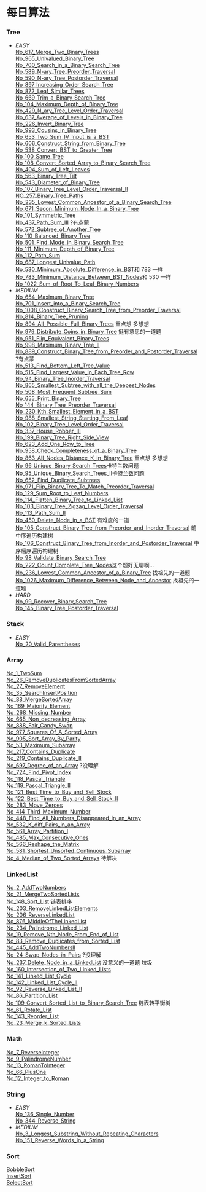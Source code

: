 # 每日算法
### Tree 
* _EASY_</br>
[No_617_Merge_Two_Binary_Trees](/src/Tree/easy/No_617_Merge_Two_Binary_Trees/Solution.java) </br>
[No_965_Univalued_Binary_Tree](/src/Tree/easy/No_965_Univalued_Binary_Tree/Solution.java) </br>
[No_700_Search_in_a_Binary_Search_Tree](/src/Tree/easy/No_700_Search_in_a_Binary_Search_Tree/Solution.java) </br>
[No_589_N-ary_Tree_Preorder_Traversal](/src/Tree/easy/No_589_N_ary_Tree_Preorder_Traversal/Solution.java) </br>
[No_590_N-ary_Tree_Postorder_Traversal](/src/Tree/easy/No_590_N_ary_Tree_Postorder_Traversal/Solution.java) </br>
[No_897_Increasing_Order_Search_Tree](/src/Tree/easy/No_897_Increasing_Order_Search_Tree/Solution.java) </br>
[No_872_Leaf_Similar_Trees](/src/Tree/easy/No_872_Leaf_Similar_Trees/Solution.java) </br>
[No_669_Trim_a_Binary_Search_Tree](/src/Tree/easy/No_669_Trim_a_Binary_Search_Tree/Solution.java) </br>
[No_104_Maximum_Depth_of_Binary_Tree](/src/Tree/easy/No_104_Maximum_Depth_of_Binary_Tree/Solution.java) </br>
[No_429_N_ary_Tree_Level_Order_Traversal](/src/Tree/easy/No_429_N_ary_Tree_Level_Order_Traversal/Solution.java) </br>
[No_637_Average_of_Levels_in_Binary_Tree](/src/Tree/easy/No_637_Average_of_Levels_in_Binary_Tree/Solution.java) </br>
[No_226_Invert_Binary_Tree](/src/Tree/easy/No_226_Invert_Binary_Tree/Solution.java) </br>
[No_993_Cousins_in_Binary_Tree](/src/Tree/easy/No_993_Cousins_in_Binary_Tree/Solution.java) </br>
[No_653_Two_Sum_IV_Input_is_a_BST](/src/Tree/easy/No_653_Two_Sum_IV_Input_is_a_BST/Solution.java) </br>
[No_606_Construct_String_from_Binary_Tree](/src/Tree/easy/No_606_Construct_String_from_Binary_Tree/Solution.java) </br>
[No_538_Convert_BST_to_Greater_Tree](/src/Tree/easy/No_538_Convert_BST_to_Greater_Tree/Solution.java) </br>
[No_100_Same_Tree](/src/Tree/easy/No_100_Same_Tree/Solution.java) </br>
[No_108_Convert_Sorted_Array_to_Binary_Search_Tree](/src/Tree/easy/No_108_Convert_Sorted_Array_to_Binary_Search_Tree/Solution.java) </br>
[No_404_Sum_of_Left_Leaves](/src/Tree/easy/No_404_Sum_of_Left_Leaves/Solution.java) </br>
[No_563_Binary_Tree_Tilt](/src/Tree/easy/No_563_Binary_Tree_Tilt/Solution.java) </br>
[No_543_Diameter_of_Binary_Tree](/src/Tree/easy/No_543_Diameter_of_Binary_Tree/Solution.java) </br>
[No_107_Binary_Tree_Level_Order_Traversal_II](/src/Tree/easy/No_107_Binary_Tree_Level_Order_Traversal_II/Solution.java) </br>
[NO_257_Binary_Tree_Paths](/src/Tree/easy/NO_257_Binary_Tree_Paths/Solution.java) </br>
[No_235_Lowest_Common_Ancestor_of_a_Binary_Search_Tree](/src/Tree/easy/No_235_Lowest_Common_Ancestor_of_a_Binary_Search_Tree/Solution.java) </br>
[No_671_Secon_Minimum_Node_In_a_Binary_Tree](/src/Tree/easy/No_671_Secon_Minimum_Node_In_a_Binary_Tree/Solution.java) </br>
[No_101_Symmetric_Tree](/src/Tree/easy/No_101_Symmetric_Tree/Solution.java) </br>
[No_437_Path_Sum_III](/src/Tree/easy/No_437_Path_Sum_III/Solution.java) ?有点蒙</br>
[No_572_Subtree_of_Another_Tree](/src/Tree/easy/No_572_Subtree_of_Another_Tree/Solution.java)</br>
[No_110_Balanced_Binary_Tree](/src/Tree/easy/No_110_Balanced_Binary_Tree/Solution.java)</br>
[No_501_Find_Mode_in_Binary_Search_Tree](/src/Tree/easy/No_501_Find_Mode_in_Binary_Search_Tree/Solution.java)</br>
[No_111_Minimum_Depth_of_Binary_Tree](/src/Tree/easy/No_111_Minimum_Depth_of_Binary_Tree/Solution.java)</br>
[No_112_Path_Sum](/src/Tree/easy/No_112_Path_Sum/Solution.java)</br>
[No_687_Longest_Univalue_Path](/src/Tree/easy/No_687_Longest_Univalue_Path/Solution.java)</br>
[No_530_Minimum_Absolute_Difference_in_BST](/src/Tree/easy/No_530_Minimum_Absolute_Difference_in_BST/Solution.java)和 783 一样</br>
[No_783_Minimum_Distance_Between_BST_Nodes](/src/Tree/easy/No_783_Minimum_Distance_Between_BST_Nodes/Solution.java)和 530 一样</br>
[No_1022_Sum_of_Root_To_Leaf_Binary_Numbers](/src/Tree/easy/No_1022_Sum_of_Root_To_Leaf_Binary_Numbers/Solution.java)</br>
* _MEDIUM_</br>
[No_654_Maximum_Binary_Tree](/src/Tree/medium/No_654_Maximum_Binary_Tree/Solution.java)</br>
[No_701_Insert_into_a_Binary_Search_Tree](/src/Tree/medium/No_701_Insert_into_a_Binary_Search_Tree/Solution.java)</br>
[No_1008_Construct_Binary_Search_Tree_from_Preorder_Traversal](/src/Tree/medium/No_1008_Construct_Binary_Search_Tree_from_Preorder_Traversal/Solution.java)</br>
[No_814_Binary_Tree_Pruning](/src/Tree/medium/No_814_Binary_Tree_Pruning/Solution.java)</br>
[No_894_All_Possible_Full_Binary_Trees](/src/Tree/medium/No_894_All_Possible_Full_Binary_Trees/Solution.java) 重点想 多想想</br>
[No_979_Distribute_Coins_in_Binary_Tree](/src/Tree/medium/No_979_Distribute_Coins_in_Binary_Tree/Solution.java) 挺有意思的一道题</br>
[No_951_Flip_Equivalent_Binary_Trees](/src/Tree/medium/No_951_Flip_Equivalent_Binary_Trees/Solution.java)</br>
[No_998_Maximum_Binary_Tree_II](/src/Tree/medium/No_998_Maximum_Binary_Tree_II/Solution.java)</br>
[No_889_Construct_Binary_Tree_from_Preorder_and_Postorder_Traversal](/src/Tree/medium/No_889_Construct_Binary_Tree_from_Preorder_and_Postorder_Traversal/Solution.java)?有点蒙</br>
[No_513_Find_Bottom_Left_Tree_Value](/src/Tree/medium/No_513_Find_Bottom_Left_Tree_Value/Solution.java)</br>
[No_515_Find_Largest_Value_in_Each_Tree_Row](/src/Tree/medium/No_515_Find_Largest_Value_in_Each_Tree_Row/Solution.java)</br>
[No_94_Binary_Tree_Inorder_Traversal](/src/Tree/medium/No_94_Binary_Tree_Inorder_Traversal/Solution.java)</br>
[No_865_Smallest_Subtree_with_all_the_Deepest_Nodes](/src/Tree/medium/No_865_Smallest_Subtree_with_all_the_Deepest_Nodes/Solution.java)</br>
[No_508_Most_Frequent_Subtree_Sum](/src/Tree/medium/No_508_Most_Frequent_Subtree_Sum/Solution.java)</br>
[No_655_Print_Binary_Tree](/src/Tree/medium/No_655_Print_Binary_Tree/Solution.java)</br>
[No_144_Binary_Tree_Preorder_Traversal](/src/Tree/medium/No_144_Binary_Tree_Preorder_Traversal/Solution.java)</br>
[No_230_Kth_Smallest_Element_in_a_BST](/src/Tree/medium/No_230_Kth_Smallest_Element_in_a_BST/Solution.java)</br>
[No_988_Smallest_String_Starting_From_Leaf](/src/Tree/medium/No_988_Smallest_String_Starting_From_Leaf/Solution.java)</br>
[No_102_Binary_Tree_Level_Order_Traversal](/src/Tree/medium/No_102_Binary_Tree_Level_Order_Traversal/Solution.java)</br>
[No_337_House_Robber_III](/src/Tree/medium/No_337_House_Robber_III/Solution.java)</br>
[No_199_Binary_Tree_Right_Side_View](/src/Tree/medium/No_199_Binary_Tree_Right_Side_View/Solution.java)</br>
[No_623_Add_One_Row_to_Tree](/src/Tree/medium/No_623_Add_One_Row_to_Tree/Solution.java)</br>
[No_958_Check_Completeness_of_a_Binary_Tree](/src/Tree/medium/No_958_Check_Completeness_of_a_Binary_Tree/Solution.java)</br>
[No_863_All_Nodes_Distance_K_in_Binary_Tree](/src/Tree/medium/No_863_All_Nodes_Distance_K_in_Binary_Tree/Solution.java) 重点想 多想想</br>
[No_96_Unique_Binary_Search_Trees](/src/Tree/medium/No_96_Unique_Binary_Search_Trees/Solution.java)卡特兰数问题</br>
[No_95_Unique_Binary_Search_Trees_II](/src/Tree/medium/No_95_Unique_Binary_Search_Trees_II/Solution.java)卡特兰数问题</br>
[No_652_Find_Duplicate_Subtrees](/src/Tree/medium/No_652_Find_Duplicate_Subtrees/Solution.java)</br>
[No_971_Flip_Binary_Tree_To_Match_Preorder_Traversal](/src/Tree/medium/No_971_Flip_Binary_Tree_To_Match_Preorder_Traversal/Solution.java)</br>
[No_129_Sum_Root_to_Leaf_Numbers](/src/Tree/medium/No_129_Sum_Root_to_Leaf_Numbers/Solution.java)</br>
[No_114_Flatten_Binary_Tree_to_Linked_List](/src/Tree/medium/No_114_Flatten_Binary_Tree_to_Linked_List/Solution.java)</br>
[No_103_Binary_Tree_Zigzag_Level_Order_Traversal](/src/Tree/medium/No_103_Binary_Tree_Zigzag_Level_Order_Traversal/Solution.java)</br>
[No_113_Path_Sum_II](/src/Tree/medium/No_113_Path_Sum_II/Solution.java)</br>
[No_450_Delete_Node_in_a_BST](/src/Tree/medium/No_450_Delete_Node_in_a_BST/Solution.java) 有难度的一道</br>
[No_105_Construct_Binary_Tree_from_Preorder_and_Inorder_Traversal](/src/Tree/medium/No_105_Construct_Binary_Tree_from_Preorder_and_Inorder_Traversal/Solution.java) 前中序遍历构建树</br>
[No_106_Construct_Binary_Tree_from_Inorder_and_Postorder_Traversal](/src/Tree/medium/No_106_Construct_Binary_Tree_from_Inorder_and_Postorder_Traversal/Solution.java) 中序后序遍历构建树</br>
[No_98_Validate_Binary_Search_Tree](/src/Tree/medium/No_98_Validate_Binary_Search_Tree/Solution.java)</br>
[No_222_Count_Complete_Tree_Nodes](/src/Tree/medium/No_222_Count_Complete_Tree_Nodes/Solution.java)这个题好无聊啊...</br>
[No_236_Lowest_Common_Ancestor_of_a_Binary_Tree](/src/Tree/medium/No_236_Lowest_Common_Ancestor_of_a_Binary_Tree/Solution.java) 找祖先的一道题</br>
[No_1026_Maximum_Difference_Between_Node_and_Ancestor](/src/Tree/medium/No_1026_Maximum_Difference_Between_Node_and_Ancestor/Solution.java) 找祖先的一道题</br>
* _HARD_</br>
[No_99_Recover_Binary_Search_Tree](/src/Tree/hard/No_99_Recover_Binary_Search_Tree/Solution.java)</br>
[No_145_Binary_Tree_Postorder_Traversal](/src/Tree/hard/No_145_Binary_Tree_Postorder_Traversal/Solution.java)</br>
### Stack 
* _EASY_</br>
[No_20_Valid_Parentheses](/src/Stack/easy/No_20_Valid_Parentheses/Solution.java)</br>
### Array
[No_1_TwoSum](/src/Array/No_1_TwoSum/Solution.java) </br>
[No_26_RemoveDuplicatesFromSortedArray](/src/Array/No_26_RemoveDuplicatesFromSortedArray/Solution.java) </br>
[No_27_RemoveElement](/src/Array/No_27_RemoveElement/Solution.java) </br>
[No_35_SearchInsertPosition](/src/Array/No_35_SearchInsertPosition/Solution.java) </br>
[No_88_MergeSortedArray](/src/Array/No_88_MergeSortedArray/Solution.java) </br>
[No_169_Majority_Element](/src/Array/No_169_Majority_Element/Solution.java) </br>
[No_268_Missing_Number](/src/Array/No_268_Missing_Number/Solution.java) </br>
[No_665_Non_decreasing_Array](/src/Array/No_665_Non_Decreasing_Array/Solution.java) </br>
[No_888_Fair_Candy_Swap](/src/Array/No_888_Fair_Candy_Swap/Solution.java) </br>
[No_977_Squares_Of_A_Sorted_Array](/src/Array/No_977_Squares_Of_A_Sorted_Array/Solution.java) </br>
[No_905_Sort_Array_By_Parity](/src/Array/No_905_Sort_Array_By_Parity/Solution.java) </br>
[No_53_Maximum_Subarray](/src/Array/No_53_Maximum_Subarray/Solution.java) </br>
[No_217_Contains_Duplicate](/src/Array/No_217_Contains_Duplicate/Solution.java) </br>
[No_219_Contains_Duplicate_II](/src/Array/No_219_Contains_Duplicate_II/Solution.java) </br>
[No_697_Degree_of_an_Array](/src/Array/No_697_Degree_of_an_Array/Solution.java) ?没理解</br>
[No_724_Find_Pivot_Index](/src/Array/No_724_Find_Pivot_Index/Solution.java) </br>
[No_118_Pascal_Triangle](/src/Array/No_118_Pascal_Triangle/Solution.java) </br>
[No_119_Pascal_Triangle_II](/src/Array/No_119_Pascal_Triangle_II/Solution.java) </br>
[No_121_Best_Time_to_Buy_and_Sell_Stock](/src/Array/No_121_Best_Time_to_Buy_and_Sell_Stock/Solution.java) </br>
[No_122_Best_Time_to_Buy_and_Sell_Stock_II](/src/Array/No_122_Best_Time_to_Buy_and_Sell_Stock_ll/Solution.java) </br>
[No_283_Move_Zeroes](/src/Array/No_283_Move_Zeroes/Solution.java) </br>
[No_414_Third_Maximum_Number](/src/Array/No_414_Third_Maximum_Number/Solution.java) </br>
[No_448_Find_All_Numbers_Disappeared_in_an_Array](/src/Array/No_448_Find_All_Numbers_Disappeared_in_an_Array/Solution.java) </br>
[No_532_K_diff_Pairs_in_an_Array](/src/Array/No_532_K_diff_Pairs_in_an_Array/Solution.java) </br>
[No_561_Array_Partition_I](/src/Array/No_561_Array_Partition_I/Solution.java) </br>
[No_485_Max_Consecutive_Ones](/src/Array/No_485_Max_Consecutive_Ones/Solution.java) </br>
[No_566_Reshape_the_Matrix](/src/Array/No_566_Reshape_the_Matrix/Solution.java) </br>
[No_581_Shortest_Unsorted_Continuous_Subarray](/src/Array/No_581_Shortest_Unsorted_Continuous_Subarray/Solution.java) </br>
[No_4_Median_of_Two_Sorted_Arrays](/src/Array/No_4_Median_of_Two_Sorted_Arrays/Solution.java) 待解决 </br>
### LinkedList
[No_2_AddTwoNumbers](/src/LinkedList/No_2_AddTwoNumbers/Solution.java) </br>
[No_21_MergeTwoSortedLists](/src/LinkedList/No_21_MergeTwoSortedLists/Solution.java) </br>
[No_148_Sort_List](/src/LinkedList/No_148_Sort_List/Solution.java) 链表排序</br>
[No_203_RemoveLinkedListElements](/src/LinkedList/No_203_RemoveLinkedListElements/Solution.java) </br>
[No_206_ReverseLinkedList](/src/LinkedList/No_206_ReverseLinkedList/Solution.java) </br>
[No_876_MiddleOfTheLinkedList](/src/LinkedList/No_876_MiddleOfTheLinkedList/Solution.java) </br>
[No_234_Palindrome_Linked_List](/src/LinkedList/No_234_Palindrome_Linked_List/Solution.java) </br>
[No_19_Remove_Nth_Node_From_End_of_List](/src/LinkedList/No_19_Remove_Nth_Node_From_End_of_List/Solution.java) </br>
[No_83_Remove_Duplicates_from_Sorted_List](/src/LinkedList/No_83_Remove_Duplicates_from_Sorted_List/Solution.java) </br>
[No_445_AddTwoNumbersII](/src/LinkedList/No_445_AddTwoNumbersII/Solution.java) </br>
[No_24_Swap_Nodes_in_Pairs](/src/LinkedList/No_24_Swap_Nodes_in_Pairs/Solution.java) ?没理解 </br>
[No_237_Delete_Node_in_a_LinkedList](/src/LinkedList/No_237_Delete_Node_in_a_LinkedList/Solution.java) 没意义的一道题 垃圾 </br>
[No_160_Intersection_of_Two_Linked_Lists](/src/LinkedList/No_160_Intersection_of_Two_Linked_Lists/Solution.java)</br>
[No_141_Linked_List_Cycle](/src/LinkedList/No_141_Linked_List_Cycle/Solution.java) </br>
[No_142_Linked_List_Cycle_II](/src/LinkedList/No_142_Linked_List_Cycle_II/Solution.java) </br>
[No_92_Reverse_Linked_List_II](/src/LinkedList/No_92_Reverse_Linked_List_II/Solution.java) </br>
[No_86_Partition_List](/src/LinkedList/No_86_Partition_List/Solution.java) </br>
[No_109_Convert_Sorted_List_to_Binary_Search_Tree](/src/LinkedList/No_109_Convert_Sorted_List_to_Binary_Search_Tree/Solution.java) 链表转平衡树</br>
[No_61_Rotate_List](/src/LinkedList/No_61_Rotate_List/Solution.java)</br>
[No_143_Reorder_List](/src/LinkedList/No_143_Reorder_List/Solution.java)</br>
[No_23_Merge_k_Sorted_Lists](/src/LinkedList/No_23_Merge_k_Sorted_Lists/Solution.java)</br>
### Math
[No_7_ReverseInteger](/src/Math/No_7_ReverseInteger/Solution.java) </br>
[No_9_PalindromeNumber](/src/Math/No_9_PalindromeNumber/Solution.java) </br>
[No_13_RomanToInteger](/src/Math/No_13_RomanToInteger/Solution.java) </br>
[No_66_PlusOne](/src/Math/No_66_PlusOne/Solution.java) </br>
[No_12_Integer_to_Roman](/src/Math/No_12_Integer_to_Roman/Solution.java) </br>
### String
* _EASY_</br>
[No_136_Single_Number](/src/String/easy/No_136_Single_Number/Solution.java) </br>
[No_344_Reverse_String](/src/String/easy/No_344_Reverse_String/Solution.java) </br>
* _MEDIUM_</br>
[No_3_Longest_Substring_Without_Repeating_Characters](/src/String/medium/No_3_Longest_Substring_Without_Repeating_Characters/Solution.java) </br>
[No_151_Reverse_Words_in_a_String](/src/String/medium/No_151_Reverse_Words_in_a_String/Solution.java) </br>
### Sort
[BobbleSort](/src/Sort/BobbleSort.java)</br>
[InsertSort](/src/Sort/InsertSort.java)</br>
[SelectSort](/src/Sort/SelectSort.java)</br>
